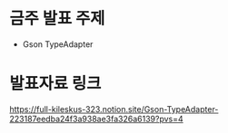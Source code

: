 # 금주 발표 주제
* Gson TypeAdapter

# 발표자료 링크
https://full-kileskus-323.notion.site/Gson-TypeAdapter-223187eedba24f3a938ae3fa326a6139?pvs=4